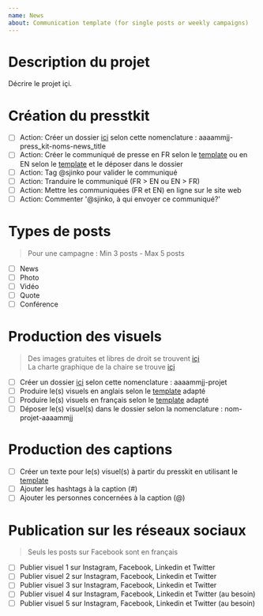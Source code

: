```yaml
---
name: News
about: Communication template (for single posts or weekly campaigns)
---
```

# Description du projet
Décrire le projet içi.

# Création du presstkit
- [ ] Action: Créer un dossier [ici](https://github.com/CUPUM/communication/tree/main/press_kits) selon cette nomenclature : aaaammjj-press_kit-noms-news_title
- [ ] Action: Créer le communiqué de presse en FR selon le [template](https://github.com/CUPUM/communication/blob/main/templates/press_release/wulff-template-press_release_fr-20211228.docx) ou en EN selon le [template](https://github.com/CUPUM/communication/blob/main/templates/press_release/wulff-template-press_release_en-20211228.docx) et le déposer dans le dossier
- [ ] Action: Tag @sjinko pour valider le communiqué
- [ ] Action: Tranduire le communiqué (FR > EN ou EN > FR)
- [ ] Action: Mettre les communiquées (FR et EN) en ligne sur le site web
- [ ] Action: Commenter '@sjinko, à qui envoyer ce communiqué?' 

# Types de posts
> Pour une campagne : Min 3 posts - Max 5 posts

- [ ] News 
- [ ] Photo
- [ ] Vidéo
- [ ] Quote
- [ ] Conférence

# Production des visuels
> Des images gratuites et libres de droit se trouvent [içi](https://unsplash.com)  
> La charte graphique de la chaire se trouve [içi](https://github.com/CUPUM/communication/blob/main/templates/CHAIRE_UNESCO_PaysageUrbain_chartegraphique.pdf)

- [ ] Créer un dossier [ici](https://github.com/CUPUM/communication/tree/main/visuals) selon cette nomenclature : aaaammjj-projet
- [ ] Produire le(s) visuels en anglais selon le [template](https://github.com/CUPUM/communication/tree/main/templates/social_media_post) adapté 
- [ ] Produire le(s) visuels en français selon le [template](https://github.com/CUPUM/communication/tree/main/templates/social_media_post) adapté 
- [ ] Déposer le(s) visuel(s) dans le dossier selon la nomenclature : nom-projet-aaaammjj

# Production des captions 
- [ ] Créer un texte pour le(s) visuel(s) à partir du presskit en utilisant le [template](https://github.com/CUPUM/communication/tree/main/templates/social_media_post)
- [ ] Ajouter les hashtags à la caption (#)
- [ ] Ajouter les personnes concernées à la caption (@)

# Publication sur les réseaux sociaux
 > Seuls les posts sur Facebook sont en français 

- [ ] Publier visuel 1 sur Instagram, Facebook, Linkedin et Twitter
- [ ] Publier visuel 2 sur Instagram, Facebook, Linkedin et Twitter
- [ ] Publier visuel 3 sur Instagram, Facebook, Linkedin et Twitter
- [ ] Publier visuel 4 sur Instagram, Facebook, Linkedin et Twitter (au besoin) 
- [ ] Publier visuel 5 sur Instagram, Facebook, Linkedin et Twitter (au besoin) 

